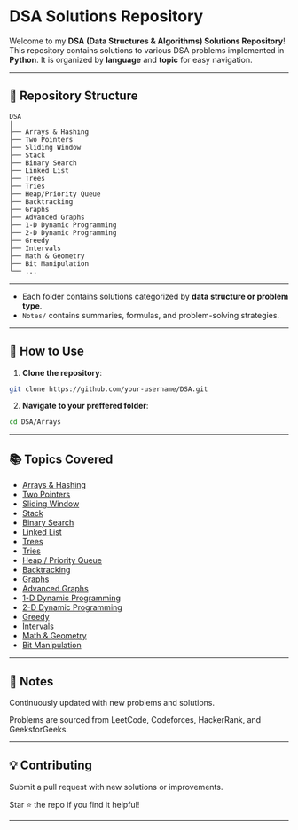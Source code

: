 # DSA Solutions Repository

Welcome to my **DSA (Data Structures & Algorithms) Solutions Repository**!  
This repository contains solutions to various DSA problems implemented in **Python**. It is organized by **language** and **topic** for easy navigation.

---

## 📂 Repository Structure
```
DSA
│
├── Arrays & Hashing
├── Two Pointers
├── Sliding Window
├── Stack
├── Binary Search
├── Linked List
├── Trees
├── Tries
├── Heap/Priority Queue
├── Backtracking
├── Graphs
├── Advanced Graphs
├── 1-D Dynamic Programming
├── 2-D Dynamic Programming
├── Greedy
├── Intervals
├── Math & Geometry
├── Bit Manipulation
└── ...
```
---

- Each folder contains solutions categorized by **data structure or problem type**.  
- `Notes/` contains summaries, formulas, and problem-solving strategies.

---

## 📝 How to Use

1. **Clone the repository**:

```bash
git clone https://github.com/your-username/DSA.git
```

2. **Navigate to your preffered folder**:

```bash
cd DSA/Arrays
```

---

## 📚 Topics Covered

- [Arrays & Hashing](Python/Arrays_and_Hashing/)
- [Two Pointers](Python/Two_Pointers/)
- [Sliding Window](Python/Sliding_Window/)
- [Stack](Python/Stack/)
- [Binary Search](Python/Binary_Search/)
- [Linked List](Python/LinkedList/)
- [Trees](Python/Trees/)
- [Tries](Python/Tries/)
- [Heap / Priority Queue](Python/Heap/)
- [Backtracking](Python/Backtracking/)
- [Graphs](Python/Graphs/)
- [Advanced Graphs](Python/Advanced_Graphs/)
- [1-D Dynamic Programming](Python/1D_DynamicProgramming/)
- [2-D Dynamic Programming](Python/2D_DynamicProgramming/)
- [Greedy](Python/Greedy/)
- [Intervals](Python/Intervals/)
- [Math & Geometry](Python/Math_Geometry/)
- [Bit Manipulation](Python/Bit_Manipulation/)


---

## 📌 Notes

Continuously updated with new problems and solutions.

Problems are sourced from LeetCode, Codeforces, HackerRank, and GeeksforGeeks.

---

## 💡 Contributing

Submit a pull request with new solutions or improvements.

Star ⭐ the repo if you find it helpful!

---
